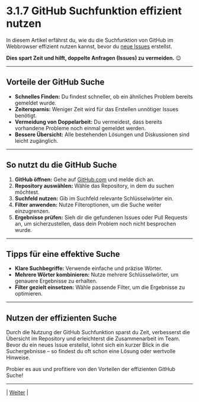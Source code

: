 # 3.1.7 GitHub Suchfunktion effizient nutzen

In diesem Artikel erfährst du, wie du die Suchfunktion von GitHub im Webbrowser effizient nutzen kannst, bevor du [neue Issues](https://github.com/NADOOIT/NADOO-Launchpad/issues/new/choose) erstellst.

**Dies spart Zeit und hilft, doppelte Anfragen (Issues) zu vermeiden.** 😉

---

## Vorteile der GitHub Suche

- **Schnelles Finden:** Du findest schneller, ob ein ähnliches Problem bereits gemeldet wurde.
- **Zeitersparnis:** Weniger Zeit wird für das Erstellen unnötiger Issues benötigt.
- **Vermeidung von Doppelarbeit:** Du vermeidest, dass bereits vorhandene Probleme noch einmal gemeldet werden.
- **Bessere Übersicht:** Alle bestehenden Lösungen und Diskussionen sind leicht zugänglich.

---

## So nutzt du die GitHub Suche

1. **GitHub öffnen:** Gehe auf [GitHub.com](https://github.com) und melde dich an.
2. **Repository auswählen:** Wähle das Repository, in dem du suchen möchtest.
3. **Suchfeld nutzen:** Gib im Suchfeld relevante Schlüsselwörter ein.
4. **Filter anwenden:** Nutze Filteroptionen, um die Suche weiter einzugrenzen.
5. **Ergebnisse prüfen:** Sieh dir die gefundenen Issues oder Pull Requests an, um sicherzustellen, dass dein Problem noch nicht besprochen wurde.

---

## Tipps für eine effektive Suche

- **Klare Suchbegriffe:** Verwende einfache und präzise Wörter.
- **Mehrere Wörter kombinieren:** Nutze mehrere Schlüsselwörter, um genauere Ergebnisse zu erhalten.
- **Filter gezielt einsetzen:** Wähle passende Filter, um die Ergebnisse zu optimieren.

---

## Nutzen der effizienten Suche

Durch die Nutzung der GitHub Suchfunktion sparst du Zeit, verbesserst die Übersicht im Repository und erleichterst die Zusammenarbeit im Team. Bevor du ein neues Issue erstellst, lohnt sich ein kurzer Blick in die Suchergebnisse – so findest du oft schon eine Lösung oder wertvolle Hinweise.

Probier es aus und profitiere von den Vorteilen der effizienten GitHub Suche!

---

| [Weiter](/docs/3/2/README.md) |
